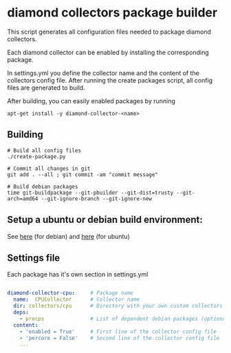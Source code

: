 # diamond collectors package builder

This script generates all configuration files needed to package diamond collectors.

Each diamond collector can be enabled by installing the corresponding package.

In settings.yml you define the collector name and the content of the collectors config file.
After running the create packages script, all config files are generated to build.

After building, you can easily enabled packages by running 

    apt-get install -y diamond-collector-<name>


## Building
    
    # Build all config files
    ./create-package.py

    # Commit all changes in git
    git add . --all ; git commit -am "commit message"

    # Build debian packages
    time git-buildpackage --git-pbuilder --git-dist=trusty --git-arch=amd64 --git-ignore-branch --git-ignore-new 


## Setup a ubuntu or debian build environment: 

See [here](https://gist.github.com/fliphess/c01298a307c5c23fcc56) (for debian)
and [here](https://gist.github.com/fliphess/9cffebbe8421189da931) (for ubuntu)


## Settings file

Each package has it's own section in settings.yml
```yml

diamond-collector-cpu:     # Package name 
  name:  CPUCollector      # Collector name
  dir: collectors/cpu      # Directory with your own custom collectors (optional)
  deps: 
    - procps               # List of dependent debian packages (optional)
  content:            
    - 'enabled = True'     # First line of the collector config file
    - 'percore = False'    # Second line of the collector config file
    ...

```
